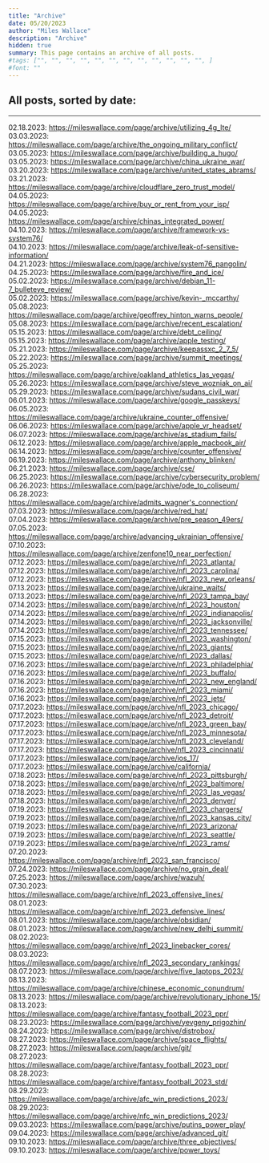 ```yaml
---
title: "Archive"
date: 05/20/2023
author: "Miles Wallace"
description: "Archive"
hidden: true
summary: This page contains an archive of all posts.
#tags: ["", "", "", "", "", "", "", "", "", "", "", "", ]
#font: ""
---
```

## All posts, sorted by date:
____
02.18.2023: https://mileswallace.com/page/archive/utilizing_4g_lte/  
03.03.2023: https://mileswallace.com/page/archive/the_ongoing_military_conflict/    
03.05.2023: https://mileswallace.com/page/archive/building_a_hugo/     
03.05.2023: https://mileswallace.com/page/archive/china_ukraine_war/      
03.20.2023: https://mileswallace.com/page/archive/united_states_abrams/    
03.21.2023: https://mileswallace.com/page/archive/cloudflare_zero_trust_model/    
04.05.2023: https://mileswallace.com/page/archive/buy_or_rent_from_your_isp/    
04.05.2023: https://mileswallace.com/page/archive/chinas_integrated_power/      
04.10.2023: https://mileswallace.com/page/archive/framework-vs-system76/    
04.10.2023: https://mileswallace.com/page/archive/leak-of-sensitive-information/     
04.21.2023: https://mileswallace.com/page/archive/system76_pangolin/   
04.25.2023: https://mileswallace.com/page/archive/fire_and_ice/   
05.02.2023: https://mileswallace.com/page/archive/debian_11-7_bulleteye_review/     
05.02.2023: https://mileswallace.com/page/archive/kevin-_mccarthy/   
05.08.2023: https://mileswallace.com/page/archive/geoffrey_hinton_warns_people/     
05.08.2023: https://mileswallace.com/page/archive/recent_escalation/   
05.15.2023: https://mileswallace.com/page/archive/debt_ceiling/   
05.15.2023: https://mileswallace.com/page/archive/apple_testing/    
05.21.2023: https://mileswallace.com/page/archive/keepassxc_2_7_5/  
05.22.2023: https://mileswallace.com/page/archive/summit_meetings/  
05.25.2023: https://mileswallace.com/page/archive/oakland_athletics_las_vegas/  
05.26.2023: https://mileswallace.com/page/archive/steve_wozniak_on_ai/  
05.29.2023: https://mileswallace.com/page/archive/sudans_civil_war/  
06.01.2023: https://mileswallace.com/page/archive/google_passkeys/  
06.05.2023: https://mileswallace.com/page/archive/ukraine_counter_offensive/  
06.06.2023: https://mileswallace.com/page/archive/apple_vr_headset/    
06.07.2023: https://mileswallace.com/page/archive/as_stadium_fails/  
06.12.2023: https://mileswallace.com/page/archive/apple_macbook_air/  
06.14.2023: https://mileswallace.com/page/archive/counter_offensive/   
06.19.2023: https://mileswallace.com/page/archive/anthony_blinken/  
06.21.2023: https://mileswallace.com/page/archive/cse/   
06.25.2023: https://mileswallace.com/page/archive/cybersecurity_problem/   
06.26.2023: https://mileswallace.com/page/archive/ode_to_coliseum/  
06.28.2023: https://mileswallace.com/page/archive/admits_wagner's_connection/   
07.03.2023: https://mileswallace.com/page/archive/red_hat/  
07.04.2023: https://mileswallace.com/page/archive/pre_season_49ers/  
07.05.2023: https://mileswallace.com/page/archive/advancing_ukrainian_offensive/  
07.10.2023: https://mileswallace.com/page/archive/zenfone10_near_perfection/  
07.12.2023: https://mileswallace.com/page/archive/nfl_2023_atlanta/  
07.12.2023: https://mileswallace.com/page/archive/nfl_2023_carolina/  
07.12.2023: https://mileswallace.com/page/archive/nfl_2023_new_orleans/   
07.13.2023: https://mileswallace.com/page/archive/ukraine_waits/  
07.13.2023: https://mileswallace.com/page/archive/nfl_2023_tampa_bay/  
07.14.2023: https://mileswallace.com/page/archive/nfl_2023_houston/     
07.14.2023: https://mileswallace.com/page/archive/nfl_2023_indianapolis/  
07.14.2023: https://mileswallace.com/page/archive/nfl_2023_jacksonville/  
07.14.2023: https://mileswallace.com/page/archive/nfl_2023_tennessee/   
07.15.2023: https://mileswallace.com/page/archive/nfl_2023_washington/  
07.15.2023: https://mileswallace.com/page/archive/nfl_2023_giants/  
07.15.2023: https://mileswallace.com/page/archive/nfl_2023_dallas/       
07.16.2023: https://mileswallace.com/page/archive/nfl_2023_philadelphia/    
07.16.2023: https://mileswallace.com/page/archive/nfl_2023_buffalo/  
07.16.2023: https://mileswallace.com/page/archive/nfl_2023_new_england/      
07.16.2023: https://mileswallace.com/page/archive/nfl_2023_miami/   
07.16.2023: https://mileswallace.com/page/archive/nfl_2023_jets/  
07.17.2023: https://mileswallace.com/page/archive/nfl_2023_chicago/   
07.17.2023: https://mileswallace.com/page/archive/nfl_2023_detroit/     
07.17.2023: https://mileswallace.com/page/archive/nfl_2023_green_bay/  
07.17.2023: https://mileswallace.com/page/archive/nfl_2023_minnesota/     
07.17.2023: https://mileswallace.com/page/archive/nfl_2023_cleveland/  
07.17.2023: https://mileswallace.com/page/archive/nfl_2023_cincinnati/    
07.17.2023: https://mileswallace.com/page/archive/ios_17/  
07.17.2023: https://mileswallace.com/page/archive/california/    
07.18.2023: https://mileswallace.com/page/archive/nfl_2023_pittsburgh/   
07.18.2023: https://mileswallace.com/page/archive/nfl_2023_baltimore/   
07.18.2023: https://mileswallace.com/page/archive/nfl_2023_las_vegas/   
07.18.2023: https://mileswallace.com/page/archive/nfl_2023_denver/  
07.19.2023: https://mileswallace.com/page/archive/nfl_2023_chargers/           
07.19.2023: https://mileswallace.com/page/archive/nfl_2023_kansas_city/    
07.19.2023: https://mileswallace.com/page/archive/nfl_2023_arizona/    
07.19.2023: https://mileswallace.com/page/archive/nfl_2023_seattle/    
07.19.2023: https://mileswallace.com/page/archive/nfl_2023_rams/     
07.20.2023: https://mileswallace.com/page/archive/nfl_2023_san_francisco/  
07.24.2023: https://mileswallace.com/page/archive/no_grain_deal/   
07.25.2023: https://mileswallace.com/page/archive/wazuh/    
07.30.2023: https://mileswallace.com/page/archive/nfl_2023_offensive_lines/   
08.01.2023: https://mileswallace.com/page/archive/nfl_2023_defensive_lines/      
08.01.2023: https://mileswallace.com/page/archive/obsidian/    
08.01.2023: https://mileswallace.com/page/archive/new_delhi_summit/   
08.02.2023: https://mileswallace.com/page/archive/nfl_2023_linebacker_cores/  
08.03.2023: https://mileswallace.com/page/archive/nfl_2023_secondary_rankings/         
08.07.2023: https://mileswallace.com/page/archive/five_laptops_2023/  
08.13.2023: https://mileswallace.com/page/archive/chinese_economic_conundrum/   
08.13.2023: https://mileswallace.com/page/archive/revolutionary_iphone_15/  
08.13.2023: https://mileswallace.com/page/archive/fantasy_football_2023_ppr/  
08.23.2023: https://mileswallace.com/page/archive/yevgeny_prigozhin/   
08.24.2023: https://mileswallace.com/page/archive/distrobox/    
08.27.2023: https://mileswallace.com/page/archive/space_flights/  
08.27.2023: https://mileswallace.com/page/archive/git/  
08.27.2023: https://mileswallace.com/page/archive/fantasy_football_2023_ppr/  
08.28.2023: https://mileswallace.com/page/archive/fantasy_football_2023_std/      
08.29.2023: https://mileswallace.com/page/archive/afc_win_predictions_2023/    
08.29.2023: https://mileswallace.com/page/archive/nfc_win_predictions_2023/    
09.03.2023: https://mileswallace.com/page/archive/putins_power_play/      
09.04.2023: https://mileswallace.com/page/archive/advanced_git/  
09.10.2023: https://mileswallace.com/page/archive/three_objectives/    
09.10.2023: https://mileswallace.com/page/archive/power_toys/  